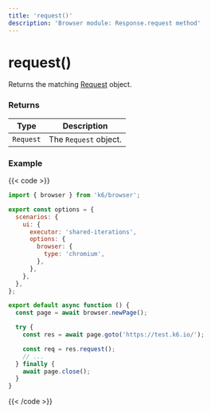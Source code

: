 ```yaml
---
title: 'request()'
description: 'Browser module: Response.request method'
---
```


# request()

Returns the matching [Request](https://grafana.com/docs/k6/<K6_VERSION>/javascript-api/k6-browser/request) object.

### Returns

| Type      | Description           |
| --------- | --------------------- |
| `Request` | The `Request` object. |

### Example

{{< code >}}

```javascript
import { browser } from 'k6/browser';

export const options = {
  scenarios: {
    ui: {
      executor: 'shared-iterations',
      options: {
        browser: {
          type: 'chromium',
        },
      },
    },
  },
};

export default async function () {
  const page = await browser.newPage();

  try {
    const res = await page.goto('https://test.k6.io/');

    const req = res.request();
    // ...
  } finally {
    await page.close();
  }
}
```

{{< /code >}}
